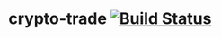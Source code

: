 # crypto-trade [![Build Status](https://travis-ci.org/yarencheng/crypto-trade.svg?branch=master)](https://travis-ci.org/yarencheng/crypto-trade)
